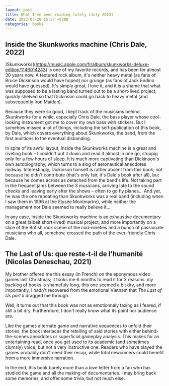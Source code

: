 ```yaml
---
layout: post
title: What I've been reading lately (July 2023)
date: 2023-07-28 15:57 +0200
categories: books
---
```

## Inside the Skunkworks machine (Chris Dale, 2022)

]Skunkworks](https://music.apple.com/fr/album/skunkworks-deluxe-edition/1146014243) is one of my favorite records, and 
has been for almost 30 years now. A textured rock album, it's neither heavy metal (as fans of Bruce Dickinson would have 
hoped) nor grunge (as fans of Jack Endino would have guessed). It's simply great, I love it, and it is a shame that what 
was supposed to be a lasting band turned out to be a short-lived project, quickly shelved so that Dickinson could go 
back to heavy metal (and subsequently Iron Maiden).

Because they were so good, I kept track of the musicians behind Skunkworks for a while, especially Chris Dale, the 
bass player whose cool-looking instrument got me to cover my own bass with stickers. But I somehow missed a lot of 
things, including the self-publication of this book, by Dale, which covers everything about Skunkworks, the band, from 
the first auditions to the eventual disbanding.

In spite of its awful layout, Inside the Skunkworks machine is a great and riveting book – I couldn't put it down and 
read it almost in one go, stoppig only for a few hours of sleep. It is much more captivating than Dickinson's own 
autobiography, which turns to a slog of aeronautical anecdotes midway. Interestingly, Dickinson himself is 
rather absent from this book; not because he didn't contribute (that's only fair, it's Dale's book after all), but because 
he comes across as detached from the band's life. Not taking part in the frequent jams between the 3 musicians, arriving 
late to the sound checks and leaving early after the shows – often to go fly planes… And yet, he was the one repeating 
than Skunkworks was a real band (including when I saw them in 1996 at the Elysée Montmartre), while neither the 
management nor Dale seemed to really believe it…

In any case, Inside the Skunkworks machine is an exhaustive documentary on a great (albeit short-lived) musical project, 
and more importantly on a slice of the British rock scene of the mid-nineties and a bunch of passionate musicians who 
all, somehow, crossed the path of the ever-friendly Chris Dale.

## The Last of Us: que reste-t-il de l'humanité (Nicolas Deneschau, 2021)

My brother offered me this essay (in French) on the eponymous video games last Christmas; it tooks me 6 months to read it 
for 3 reasons: my backlog of books is shamefuly long, this one seemed a bit dry, and more importantly, I hadn't recovered 
from the emotional Vietnam that _The Last of Us part II_ dragged me through.

Well, it turns out that this book was not as emotionnaly taxing as I feared, if still a bit dry. Furthermore, I don't 
really know what its point nor audience are.

Like the games alternate game and narrative sequences to unfold their stories, the book interlaces the retelling of said 
stories with either behind-the-scenes anecdotes or superficial gameplay analysis. This makes for an entertaining read, 
once you get used to its academic (and sometimes clumsly) voice, but not a very instructive one. Readers who have played 
the games probably don't need their recap, while total newcomers could benefit from a more immersive narration.

In the end, this book barely more than a love letter from a fan who has studied the game and all the making-of 
documentaries. I may bring back some memories, and offer some trivia, but not much else.
